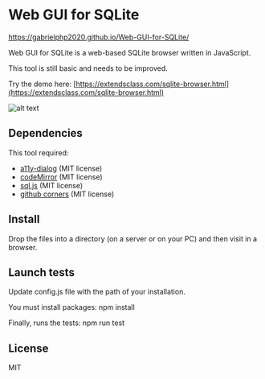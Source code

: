 # Web GUI for SQLite 

https://gabrielphp2020.github.io/Web-GUI-for-SQLite/




Web GUI for SQLite is a web-based SQLite browser written in JavaScript.

This tool is still basic and needs to be improved.

Try the demo here: [https://extendsclass.com/sqlite-browser.html](https://extendsclass.com/sqlite-browser.html)

![alt text](./image/preview.png "Preview")

## Dependencies 

This tool required:
 * [a11y-dialog](https://github.com/edenspiekermann/a11y-dialog) (MIT license)
 * [codeMirror](https://github.com/codemirror/CodeMirror) (MIT license)
 * [sql.js](https://github.com/kripken/sql.js/) (MIT license)
 * [github corners](https://github.com/tholman/github-corners) (MIT license)

## Install

Drop the files into a directory (on a server or on your PC) and then visit in a browser. 

## Launch tests

Update config.js file with the path of your installation.

You must install packages:
npm install

Finally, runs the tests:
npm run test

## License

MIT
